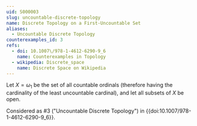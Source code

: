 ```yaml
---
uid: S000003
slug: uncountable-discrete-topology
name: Discrete Topology on a First-Uncountable Set
aliases:
  - Uncountable Discrete Topology
counterexamples_id: 3
refs:
  - doi: 10.1007\/978-1-4612-6290-9_6
    name: Counterexamples in Topology
  - wikipedia: Discrete_space
    name: Discrete Space on Wikipedia
---
```

Let $X=\omega_1$ be the set of all countable ordinals (therefore having
the cardinality of the least uncountable cardinal),
and let all subsets of $X$ be open.

Considered as #3 ("Uncountable Discrete Topology")
in {{doi:10.1007\/978-1-4612-6290-9_6}}.
